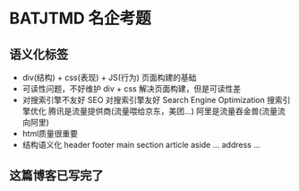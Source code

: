 # BATJTMD  名企考题

## 语义化标签

- div(结构) + css(表现) + JS(行为) 页面构建的基础
- 可读性问题，不好维护
   div + css 解决页面构建，但是可读性差
- 对搜索引擎不友好
   SEO 对搜索引擎友好
   Search Engine Optimization 搜索引擎优化
   腾讯是流量提供商(流量喂给京东，美团...)
   阿里是流量吞金兽(流量流向阿里)
- html质量很重要
- 结构语义化
    header footer main
    section article aside ...
    address ...

## 这篇博客已写完了
